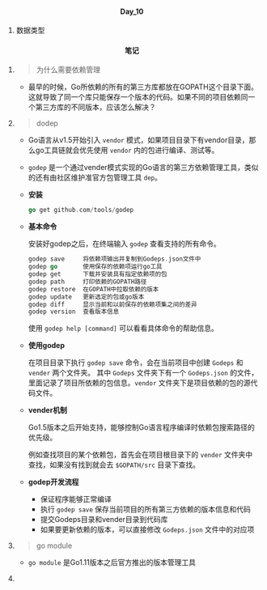 #### <center>Day_10</center>

1. 数据类型

#### <center>笔记</center>

1. > 为什么需要依赖管理
  
    - 最早的时候，Go所依赖的所有的第三方库都放在GOPATH这个目录下面。这就导致了同一个库只能保存一个版本的代码。如果不同的项目依赖同一个第三方库的不同版本，应该怎么解决？

    

2. > dodep

    - Go语言从v1.5开始引入 `vendor` 模式，如果项目目录下有vendor目录，那么go工具链就会优先使用 `vendor` 内的包进行编译、测试等。

    - `godep` 是一个通过vender模式实现的Go语言的第三方依赖管理工具，类似的还有由社区维护准官方包管理工具 `dep`。

    - **安装**

        ```go
        go get github.com/tools/godep
        ```

    - **基本命令**

        安装好godep之后，在终端输入 `godep` 查看支持的所有命令。

        ```go
        godep save     将依赖项输出并复制到Godeps.json文件中
        godep go       使用保存的依赖项运行go工具
        godep get      下载并安装具有指定依赖项的包
        godep path     打印依赖的GOPATH路径
        godep restore  在GOPATH中拉取依赖的版本
        godep update   更新选定的包或go版本
        godep diff     显示当前和以前保存的依赖项集之间的差异
        godep version  查看版本信息
        ```

        使用 `godep help [command]` 可以看看具体命令的帮助信息。

    - **使用godep**

        在项目目录下执行 `godep save` 命令，会在当前项目中创建 `Godeps` 和 `vender` 两个文件夹。
        其中 `Godeps` 文件夹下有一个 `Godeps.json` 的文件，里面记录了项目所依赖的包信息。`vendor` 文件夹下是项目依赖的包的源代码文件。

    - **vender机制**

        Go1.5版本之后开始支持，能够控制Go语言程序编译时依赖包搜索路径的优先级。

        例如查找项目的某个依赖包，首先会在项目根目录下的 `vender` 文件夹中查找，如果没有找到就会去 `$GOPATH/src` 目录下查找。

    - **godep开发流程**

      - 保证程序能够正常编译
      - 执行 `godep save` 保存当前项目的所有第三方依赖的版本信息和代码
      - 提交Godeps目录和vender目录到代码库
      - 如果要更新依赖的版本，可以直接修改 `Godeps.json` 文件中的对应项

3. > go module

    - `go module` 是Go1.11版本之后官方推出的版本管理工具

4. >